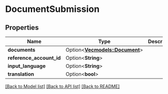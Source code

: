 # DocumentSubmission

## Properties

Name | Type | Description | Notes
------------ | ------------- | ------------- | -------------
**documents** | Option<[**Vec<models::Document>**](Document.md)> |  | [optional]
**reference_account_id** | Option<**String**> |  | [optional]
**input_language** | Option<**String**> |  | [optional]
**translation** | Option<**bool**> |  | [optional]

[[Back to Model list]](../README.md#documentation-for-models) [[Back to API list]](../README.md#documentation-for-api-endpoints) [[Back to README]](../README.md)


